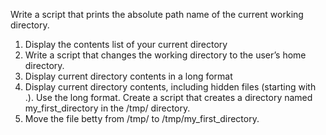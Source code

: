 Write a script that prints the absolute path name of the current working directory.
1. Display the contents list of your current directory
2. Write a script that changes the working directory to the user’s home directory.
3. Display current directory contents in a long format
4. Display current directory contents, including hidden files (starting with .). Use the long format.
Create a script that creates a directory named my_first_directory in the /tmp/ directory.
7. Move the file betty from /tmp/ to /tmp/my_first_directory.
